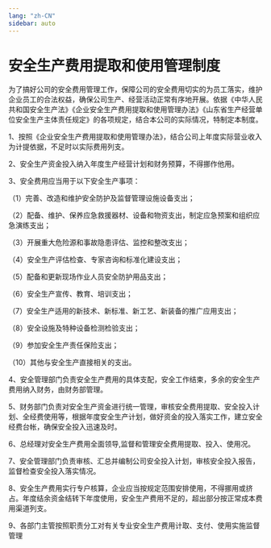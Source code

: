 ```yaml
---
lang: "zh-CN"
sidebar: auto
---
```

# 安全生产费用提取和使用管理制度
为了搞好公司的安全费用管理工作，保障公司的安全费用切实的为员工落实，维护企业员工的合法权益，确保公司生产、经营活动正常有序地开展。依据《中华人民共和国安全生产法》《企业安全生产费用提取和使用管理办法》《山东省生产经营单位安全生产主体责任规定》的各项规定，结合本公司的实际情况，特制定本制度。
    
1、按照《企业安全生产费用提取和使用管理办法》，结合公司上年度实际营业收入为计提依据，不足时以实际费用列支。

2、安全生产资金投入纳入年度生产经营计划和财务预算，不得挪作他用。

3、安全费用应当用于以下安全生产事项：

（1）完善、改造和维护安全防护及监督管理设施设备支出；

（2）配备、维护、保养应急救援器材、设备和物资支出，制定应急预案和组织应急演练支出；

（3）开展重大危险源和事故隐患评估、监控和整改支出；

（4）安全生产评估检查、专家咨询和标准化建设支出；

（5）配备和更新现场作业人员安全防护用品支出；

（6）安全生产宣传、教育、培训支出；

（7）安全生产适用的新技术、新标准、新工艺、新装备的推广应用支出；

（8）安全设施及特种设备检测检验支出；

（9）参加安全生产责任保险支出；

（10）其他与安全生产直接相关的支出。

4、安全管理部门负责安全生产费用的具体支配，安全工作结束，多余的安全生产费用纳入财务，由财务部管理。

5、财务部门负责对安全生产资金进行统一管理，审核安全费用提取、安全投入计划、全经费使用等，根据年度安全生产计划，做好资金的投入落实工作，建立安全经费台帐，确保安全投入迅速及时。

6、总经理对安全生产费用全面领导,监督和管理安全费用提取、投入、使用况。

7、安全管理部门负责审核、汇总并编制公司安全投入计划，审核安全投入报告，监督检查安全投入落实情况。

8、安全生产费用实行专户核算，企业应当按规定范围安排使用，不得挪用或挤占。年度结余资金结转下年度使用，安全生产费用不足的，超出部分按正常成本费用渠道列支。

9、各部门主管按照职责分工对有关专业安全生产费用计取、支付、使用实施监督管理
